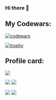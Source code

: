 ### Hi there 👋

<!--
**Acejkee/Acejkee** is a ✨ _special_ ✨ repository because its `README.md` (this file) appears on your GitHub profile.

Here are some ideas to get you started:

- 🔭 I’m currently working on ...
- 🌱 I’m currently learning ...
- 👯 I’m looking to collaborate on ...
- 🤔 I’m looking for help with ...
- 💬 Ask me about ...
- 📫 How to reach me: ...
- 😄 Pronouns: ...
- ⚡ Fun fact: ...
-->

<h2> My Codewars:</h2>

[![codewars](https://www.codewars.com/users/ilya_09/badges/large)](https://www.codewars.com/users/ilya_09)

[![trophy](https://github-profile-trophy.vercel.app/?username=Acejkee)](https://github.com/ryo-ma/github-profile-trophy)

<h2>Profile card:</h2>

![](https://github-profile-summary-cards.vercel.app/api/cards/profile-details?username=Acejkee&theme=solarized_dark)


![](https://github-profile-summary-cards.vercel.app/api/cards/most-commit-language?username=Acejkee&theme=solarized_dark) ![](https://github-profile-summary-cards.vercel.app/api/cards/repos-per-language?username=Acejkee&theme=solarized_dark)


![](https://github-profile-summary-cards.vercel.app/api/cards/stats?username=Acejkee&theme=solarized_dark) ![](https://github-profile-summary-cards.vercel.app/api/cards/productive-time?username=Acejkee&theme=solarized_dark)
